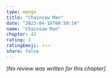 ```yaml
---
type: manga
title: "Chainsaw Man"
date: "2023-04-18T08:50:14"
name: "Chainsaw Man"
chapter: 42
rating: 3
ratingEmoji: ⭐️⭐️⭐️
share: false
---
```


*[No review was written for this chapter]*
